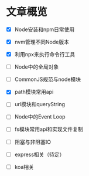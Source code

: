 # 文章概览

- [x] Node安装和npm日常使用

- [x] nvm管理不同Node版本

- [x] 利用npx来执行命令行工具

- [ ] Node中的全局对象

- [ ] CommonJS规范与node模块

- [x] path模块常用api

- [ ] url模块和queryString

- [ ] Node中的Event Loop

- [ ] fs模块常用api和实现文件复制

- [ ] 阻塞与非阻塞IO

- [ ] express相关（待定）

- [ ] koa相关